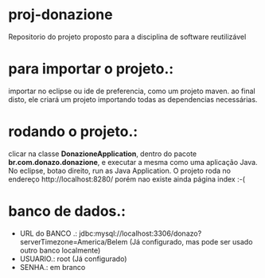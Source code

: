 # proj-donazione
Repositorio do projeto proposto para a disciplina de software reutilizável 

# para importar o projeto.:
importar no eclipse ou ide de preferencia, como um projeto maven. ao final disto, ele criará um projeto importando todas as dependencias
necessárias. 

# rodando o projeto.:
clicar na classe <b>DonazioneApplication</b>, dentro do pacote <b>br.com.donazo.donazione</b>, e executar a mesma como uma aplicação Java. No eclipse,
botao direito, run as Java Application. O projeto roda no endereço <a>http://localhost:8280/</a> porém nao existe ainda página index :-( 

# banco de dados.: 
<ul>
<li>URL do BANCO .: jdbc:mysql://localhost:3306/donazo?serverTimezone=America/Belem (Já configurado, mas pode ser usado outro banco localmente)</li>
<li>USUARIO.: root (Já configurado)</li>
<li>SENHA.: em branco</li>
</ul>

